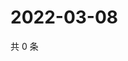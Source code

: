 # 2022-03-08

共 0 条

<!-- BEGIN WEIBO -->
<!-- 最后更新时间 Tue Mar 08 2022 13:13:31 GMT+0800 (China Standard Time) -->

<!-- END WEIBO -->
